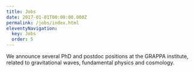 ```yaml
---
title: Jobs
date: 2017-01-01T00:00:00.000Z
permalink: /jobs/index.html
eleventyNavigation:
  key: Jobs
  order: 5
---
```

We announce several PhD and postdoc positions at the GRAPPA institute, related to gravitational waves, fundamental physics and cosmology.